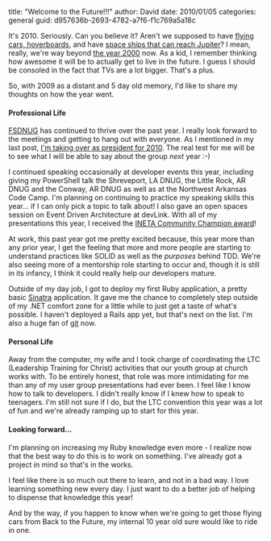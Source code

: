 
title: "Welcome to the Future!!!"
author: David
date: 2010/01/05
categories: general
guid: d957636b-2693-4782-a7f6-f1c769a5a18c

It's 2010. Seriously. Can you believe it? Aren't we supposed to have [flying cars, hoverboards](http://www.imdb.com/title/tt0096874/), and have [space ships that can reach Jupiter](http://www.imdb.com/title/tt0086837/)? I mean, really, we're way beyond [the year 2000](http://en.wikipedia.org/wiki/List_of_Conan_O%27Brien_sketches#In_the_Year_2000.2F3000) now. As a kid, I remember thinking how awesome it will be to actually get to live in the future. I guess I should be consoled in the fact that TVs are a lot bigger. That's a plus. 

So, with 2009 as a distant and 5 day old memory, I'd like to share my thoughts on how the year went.

#### Professional Life

[FSDNUG](http://fsdnug.org) has continued to thrive over the past year. I really look forward to the meetings and getting to hang out with everyone. As I mentioned in my last post, [I'm taking over as president for 2010](/blog/2009/11/30/big-shoes-to-fill/). The real test for me will be to see what I will be able to say about the group *next* year :-) 

I continued speaking occasionally at developer events this year, including giving my PowerShell talk the Shreveport, LA DNUG, the Little Rock, AR DNUG and the Conway, AR DNUG as well as at the Northwest Arkansas Code Camp. I'm planning on continuing to practice my speaking skills this year... if I can only pick a topic to talk about! I also gave an open spaces session on Event Driven Architecture at devLink. With all of my presentations this year, I received the [INETA Community Champion award](http://www.inetachamps.com/Profile/Details/drmohundro)! 

At work, this past year got me pretty excited because, this year more than any prior year, I get the feeling that more and more people are starting to understand practices like SOLID as well as the *purposes* behind TDD. We're also seeing more of a mentorship role starting to occur and, though it is still in its infancy, I think it could really help our developers mature. 

Outside of my day job, I got to deploy my first Ruby application, a pretty basic [Sinatra](http://www.sinatrarb.com/) application. It gave me the chance to completely step outside of my .NET comfort zone for a little while to just get a taste of what's possible. I haven't deployed a Rails app yet, but that's next on the list. I'm also a huge fan of [git](http://www.git-scm.com/) now.

#### Personal Life

Away from the computer, my wife and I took charge of coordinating the LTC (Leadership Training for Christ) activities that our youth group at church works with. To be entirely honest, that role was more intimidating for me than any of my user group presentations had ever been. I feel like I know how to talk to developers. I didn't really know if I knew how to speak to teenagers. I'm still not sure if I do, but the LTC convention this year was a lot of fun and we're already ramping up to start for this year.

#### Looking forward...

I'm planning on increasing my Ruby knowledge even more - I realize now that the best way to do this is to work on something. I've already got a project in mind so that's in the works.

I feel like there is so much out there to learn, and not in a bad way. I love learning something new every day. I just want to do a better job of helping to dispense that knowledge this year!

And by the way, if you happen to know when we're going to get those flying cars from Back to the Future, my internal 10 year old sure would like to ride in one.

